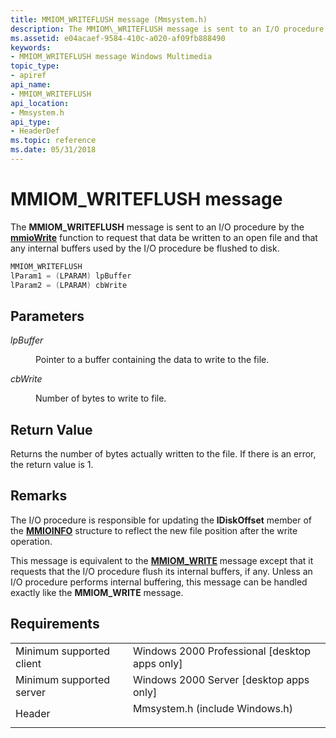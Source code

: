 ```yaml
---
title: MMIOM_WRITEFLUSH message (Mmsystem.h)
description: The MMIOM\_WRITEFLUSH message is sent to an I/O procedure by the mmioWrite function to request that data be written to an open file and that any internal buffers used by the I/O procedure be flushed to disk.
ms.assetid: e04acaef-9584-410c-a020-af09fb888490
keywords:
- MMIOM_WRITEFLUSH message Windows Multimedia
topic_type:
- apiref
api_name:
- MMIOM_WRITEFLUSH
api_location:
- Mmsystem.h
api_type:
- HeaderDef
ms.topic: reference
ms.date: 05/31/2018
---
```


# MMIOM\_WRITEFLUSH message

The **MMIOM\_WRITEFLUSH** message is sent to an I/O procedure by the [**mmioWrite**](/windows/win32/api/mmiscapi/nf-mmiscapi-mmiowrite) function to request that data be written to an open file and that any internal buffers used by the I/O procedure be flushed to disk.


```C++
MMIOM_WRITEFLUSH 
lParam1 = (LPARAM) lpBuffer 
lParam2 = (LPARAM) cbWrite 
```



## Parameters

<dl> <dt>

<span id="lpBuffer"></span><span id="lpbuffer"></span><span id="LPBUFFER"></span>*lpBuffer*
</dt> <dd>

Pointer to a buffer containing the data to write to the file.

</dd> <dt>

<span id="cbWrite"></span><span id="cbwrite"></span><span id="CBWRITE"></span>*cbWrite*
</dt> <dd>

Number of bytes to write to file.

</dd> </dl>

## Return Value

Returns the number of bytes actually written to the file. If there is an error, the return value is  1.

## Remarks

The I/O procedure is responsible for updating the **lDiskOffset** member of the [**MMIOINFO**](/previous-versions//dd757322(v=vs.85)) structure to reflect the new file position after the write operation.

This message is equivalent to the [**MMIOM\_WRITE**](mmiom-write.md) message except that it requests that the I/O procedure flush its internal buffers, if any. Unless an I/O procedure performs internal buffering, this message can be handled exactly like the **MMIOM\_WRITE** message.

## Requirements



|                                     |                                                                                                           |
|-------------------------------------|-----------------------------------------------------------------------------------------------------------|
| Minimum supported client<br/> | Windows 2000 Professional \[desktop apps only\]<br/>                                                |
| Minimum supported server<br/> | Windows 2000 Server \[desktop apps only\]<br/>                                                      |
| Header<br/>                   | <dl> <dt>Mmsystem.h (include Windows.h)</dt> </dl> |



 

